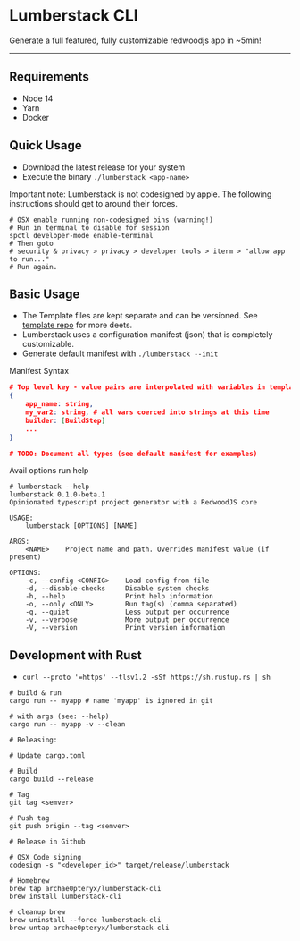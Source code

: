 # Lumberstack CLI

Generate a full featured, fully customizable redwoodjs app in ~5min!

---


## Requirements

- Node 14
- Yarn
- Docker

## Quick Usage

- Download the latest release for your system
- Execute the binary `./lumberstack <app-name>`

Important note:
Lumberstack is not codesigned by apple. The following instructions should get to around their forces.

```shell
# OSX enable running non-codesigned bins (warning!)
# Run in terminal to disable for session
spctl developer-mode enable-terminal
# Then goto
# security & privacy > privacy > developer tools > iterm > "allow app to run..."
# Run again.
```

## Basic Usage

- The Template files are kept separate and can be versioned. See [template repo](https://github.com/codingzeal/lumberstack-templates) for more deets.
- Lumberstack uses a configuration manifest (json) that is completely customizable.
- Generate default manifest with `./lumberstack --init`

Manifest Syntax

```json
# Top level key - value pairs are interpolated with variables in template files.
{
    app_name: string,
    my_var2: string, # all vars coerced into strings at this time
    builder: [BuildStep]
    ...
}

# TODO: Document all types (see default manifest for examples)

```

Avail options run help

```shell
# lumberstack --help
lumberstack 0.1.0-beta.1
Opinionated typescript project generator with a RedwoodJS core

USAGE:
    lumberstack [OPTIONS] [NAME]

ARGS:
    <NAME>    Project name and path. Overrides manifest value (if present)

OPTIONS:
    -c, --config <CONFIG>    Load config from file
    -d, --disable-checks     Disable system checks
    -h, --help               Print help information
    -o, --only <ONLY>        Run tag(s) (comma separated)
    -q, --quiet              Less output per occurrence
    -v, --verbose            More output per occurrence
    -V, --version            Print version information
```

## Development with Rust

- `curl --proto '=https' --tlsv1.2 -sSf https://sh.rustup.rs | sh`

```shell
# build & run
cargo run -- myapp # name 'myapp' is ignored in git

# with args (see: --help)
cargo run -- myapp -v --clean

# Releasing:

# Update cargo.toml

# Build
cargo build --release

# Tag
git tag <semver>

# Push tag
git push origin --tag <semver>

# Release in Github

# OSX Code signing
codesign -s "<developer_id>" target/release/lumberstack

# Homebrew
brew tap archae0pteryx/lumberstack-cli
brew install lumberstack-cli

# cleanup brew
brew uninstall --force lumberstack-cli
brew untap archae0pteryx/lumberstack-cli
```
